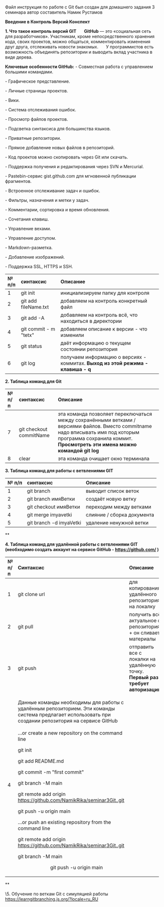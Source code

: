Файл инструкция по работе с Git
был создан для домашнего задания 3 семинара
автор составитель Намик Рустамов

**Введение в Контроль Версий
Конспект**


**1. Что такое контроль версий GIT**
`	`**GitHub** — это «социальная сеть для разработчиков». Участникам, кроме непосредственного хранения кода, своих проектов, можно общаться, комментировать изменения друг друга, отслеживать новости знакомых. 
`	`У программистов есть возможность объединять репозитории и выводить вклад участника в виде дерева.  

**Ключевые особенности GitHub:**
\- Совместная работа с управлением большими командами.

\- Графическое представление.

\- Личные страницы проектов.

\- Вики.

\- Система отслеживания ошибок.

\- Просмотр файлов проектов.

\- Подсветка синтаксиса для большинства языков.

\- Приватные репозитории.

\- Прямое добавление новых файлов в репозиторий.

\- Код проектов можно скопировать через Git или скачать.

\- Поддержка получения и редактирования через SVN и Mercurial.

\- Pastebin-сервис gist.github.com для мгновенной публикации фрагментов.

\- Встроенное отслеживание задач и ошибок.

\- Фильтры, назначения и метки у задач.

\- Комментарии, сортировка и время обновления.

\- Сочетания клавиш.

\- Управление вехами.

\- Управление доступом.

\- Markdown-разметка.

\- Добавление изображений.

\- Поддержка SSL, HTTPS и SSH.

|**№ п/п**|**синтаксис**|**Описание**|
| :- | :- | :- |
|1|git init|инициализируем папку для контроля|
|2|git add fileName.txt|добавляем на контроль конкретный файл|
|3|git add -A|добавляем на контроль всё, что находиться в директории|
|4|git commit - m "tetx"|добавляем описание к версии - что изменили|
|5|git status|даёт информацию о текущем состоянии репозитория|
|6|git log|получаем информацию о версиях - коммитах. **Выход из этой режима - клавиша - q**|

**2. Таблица команд для Git**

|**№ п/п**|**синтаксис**|**Описание**|
| :- | :- | :- |
|7|git checkout commitName|эта команда позволяет переключаться между сохранёнными ветками / версиями файлов. Вместо commitname надо вписывать имя под которым программа сохранила коммит. **Просмотреть эти имена можно командой git log**|
|8|clear|эта команда очищает окно терминала|

**3. Таблица команд для работы с ветвлениями GIT** 


|**№ п/п**|**синтаксис**|**Описание**|
| :- | :- | :- |
|1|git branch|выводит список веток|
|2|git branch имяВетки|создаёт новую ветку|
|3|git cheсkout имяВетки|переходим между ветками|
|4|git merge imyavetki|слияние / сборка документа|
|5|git branch -d imyaVetki|удаление ненужной ветки|
**

**4. Таблица команд для удалённой работы с ветвлениями GIT
`      `(необходимо создать аккаунт на сервисе GitHub - <https://github.com/> )** 


|**№ п/п**|**Синтаксис**|**Описание**|
| :- | :- | :- |
|1|git clone url|для копирования удалённого репозитория на локалку|
|2|git pull|получить всё актуальное с репозитория + он сливает материалы|
|3|git push|отправить все с локалки на удалённую точку.  **Первый раз  требует  авторизации.**|
|4|<p>Данные команды необходимы для работы с удалённым репозиторием. Эти команды система предлагает использовать при создании репозитория на сервисе GitHub <br><br>…or create a new repository on the command line</p><p>git init</p><p>git add README.md</p><p>git commit -m "first commit"</p><p>git branch -M main</p><p></p><p>git remote add origin https://github.com/NamikRika/seminar3Git..git</p><p>git push -u origin main</p><p></p><p>…or push an existing repository from the command line</p><p>git remote add origin https://github.com/NamikRika/seminar3Git..git</p><p>git branch -M main</p><p>`             `git push -u origin main</p>|
**

\5. Обучение по веткам Git с симуляцией работы
`     `<https://learngitbranching.js.org/?locale=ru_RU>